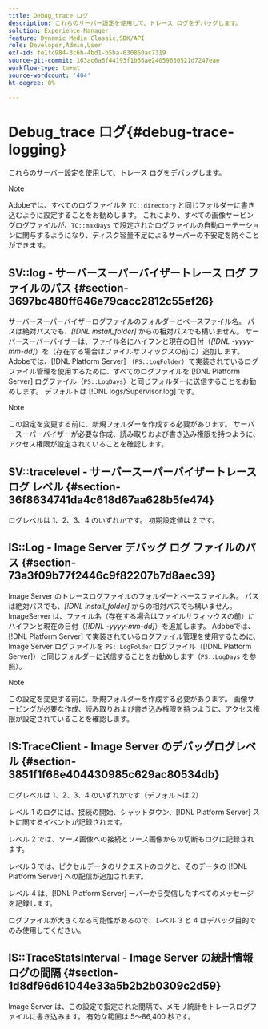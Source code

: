 ```yaml
---
title: Debug_trace ログ
description: これらのサーバー設定を使用して、トレース ログをデバッグします。
solution: Experience Manager
feature: Dynamic Media Classic,SDK/API
role: Developer,Admin,User
exl-id: fe1fc984-3c6b-4bd1-b5ba-630860ac7319
source-git-commit: 163ac6a6f44193f1b66ae24059630521d7247eae
workflow-type: tm+mt
source-wordcount: '404'
ht-degree: 0%

---
```


# Debug_trace ログ{#debug-trace-logging}

これらのサーバー設定を使用して、トレース ログをデバッグします。

>[!NOTE]
>
>Adobeでは、すべてのログファイルを `TC::directory` と同じフォルダーに書き込むように設定することをお勧めします。 これにより、すべての画像サービングログファイルが、`TC::maxDays` で設定されたログファイルの自動ローテーションに関与するようになり、ディスク容量不足によるサーバーの不安定を防ぐことができます。

## SV::log - サーバースーパーバイザートレース ログ ファイルのパス {#section-3697bc480ff646e79cacc2812c55ef26}

サーバースーパーバイザーログファイルのフォルダーとベースファイル名。 パスは絶対パスでも、*[!DNL install_folder]* からの相対パスでも構いません。 サーバースーパーバイザーは、ファイル名にハイフンと現在の日付（*[!DNL -yyyy-mm-dd]*）を（存在する場合はファイルサフィックスの前に）追加します。 Adobeでは、[!DNL Platform Server] （`PS::LogFolder`）で実装されているログファイル管理を使用するために、すべてのログファイルを [!DNL Platform Server] ログファイル（`PS::LogDays`）と同じフォルダーに送信することをお勧めします。 デフォルトは [!DNL logs/Supervisor.log] です。

>[!NOTE]
>
>この設定を変更する前に、新規フォルダーを作成する必要があります。 サーバースーパーバイザーが必要な作成、読み取りおよび書き込み権限を持つように、アクセス権限が設定されていることを確認します。

## SV::tracelevel - サーバースーパーバイザートレース ログ レベル {#section-36f8634741da4c618d67aa628b5fe474}

ログレベルは 1、2、3、4 のいずれかです。 初期設定値は 2 です。

## IS::Log - Image Server デバッグ ログ ファイルのパス {#section-73a3f09b77f2446c9f82207b7d8aec39}

Image Server のトレースログファイルのフォルダーとベースファイル名。 パスは絶対パスでも、*[!DNL install_folder]* からの相対パスでも構いません。 ImageServer は、ファイル名（存在する場合はファイルサフィックスの前）にハイフンと現在の日付（*[!DNL -yyyy-mm-dd]*）を追加します。 Adobeでは、[!DNL Platform Server] で実装されているログファイル管理を使用するために、Image Server ログファイルを `PS::LogFolder` ログファイル（[!DNL Platform Server]）と同じフォルダーに送信することをお勧めします（`PS::LogDays` を参照）。

>[!NOTE]
>
>この設定を変更する前に、新規フォルダーを作成する必要があります。 画像サービングが必要な作成、読み取りおよび書き込み権限を持つように、アクセス権限が設定されていることを確認します。

## IS:TraceClient - Image Server のデバッグログレベル {#section-3851f1f68e404430985c629ac80534db}

ログレベルは 1、2、3、4 のいずれかです（デフォルトは 2）

レベル 1 のログには、接続の開始、シャットダウン、[!DNL Platform Server] ストに関するイベントが記録されます。

レベル 2 では、ソース画像への接続とソース画像からの切断もログに記録されます。

レベル 3 では、ピクセルデータのリクエストのログと、そのデータの [!DNL Platform Server] への配信が追加されます。

レベル 4 は、[!DNL Platform Server] ーバーから受信したすべてのメッセージを記録します。

ログファイルが大きくなる可能性があるので、レベル 3 と 4 はデバッグ目的でのみ使用してください。

## IS::TraceStatsInterval - Image Server の統計情報ログの間隔 {#section-1d8df96d61044e33a5b2b2b0309c2d59}

Image Server は、この設定で指定された間隔で、メモリ統計をトレースログファイルに書き込みます。 有効な範囲は 5～86,400 秒です。
